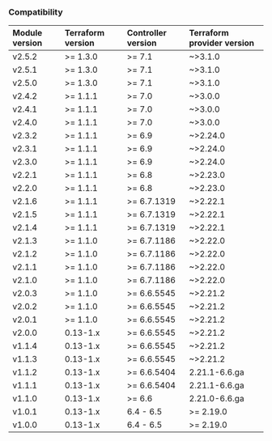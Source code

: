 ### Compatibility
Module version | Terraform version | Controller version | Terraform provider version
:--- | :--- | :--- | :---
v2.5.2 | >= 1.3.0 | >= 7.1 | ~>3.1.0
v2.5.1 | >= 1.3.0 | >= 7.1 | ~>3.1.0
v2.5.0 | >= 1.3.0 | >= 7.1 | ~>3.1.0
v2.4.2 | >= 1.1.1 | >= 7.0 | ~>3.0.0
v2.4.1 | >= 1.1.1 | >= 7.0 | ~>3.0.0
v2.4.0 | >= 1.1.1 | >= 7.0 | ~>3.0.0
v2.3.2 | >= 1.1.1 | >= 6.9 | ~>2.24.0
v2.3.1 | >= 1.1.1 | >= 6.9 | ~>2.24.0
v2.3.0 | >= 1.1.1 | >= 6.9 | ~>2.24.0
v2.2.1 | >= 1.1.1 | >= 6.8 | ~>2.23.0
v2.2.0 | >= 1.1.1 | >= 6.8 | ~>2.23.0
v2.1.6 | >= 1.1.1 | >= 6.7.1319 | ~>2.22.1
v2.1.5 | >= 1.1.1 | >= 6.7.1319 | ~>2.22.1
v2.1.4 | >= 1.1.1 | >= 6.7.1319 | ~>2.22.1
v2.1.3 | >= 1.1.0 | >= 6.7.1186 | ~>2.22.0
v2.1.2 | >= 1.1.0 | >= 6.7.1186 | ~>2.22.0
v2.1.1 | >= 1.1.0 | >= 6.7.1186 | ~>2.22.0
v2.1.0 | >= 1.1.0 | >= 6.7.1186 | ~>2.22.0
v2.0.3 | >= 1.1.0 | >= 6.6.5545 | ~>2.21.2
v2.0.2 | >= 1.1.0 | >= 6.6.5545 | ~>2.21.2
v2.0.1 | >= 1.1.0 | >= 6.6.5545 | ~>2.21.2
v2.0.0 | 0.13-1.x | >= 6.6.5545 | ~>2.21.2
v1.1.4 | 0.13-1.x | >= 6.6.5545 | ~>2.21.2
v1.1.3 | 0.13-1.x | >= 6.6.5545 | ~>2.21.2
v1.1.2 | 0.13-1.x | >= 6.6.5404 | 2.21.1-6.6.ga
v1.1.1 | 0.13-1.x | >= 6.6.5404 | 2.21.1-6.6.ga
v1.1.0 | 0.13-1.x | >= 6.6 | 2.21.0-6.6.ga
v1.0.1 | 0.13-1.x | 6.4 - 6.5 | >= 2.19.0
v1.0.0 | 0.13-1.x | 6.4 - 6.5 | >= 2.19.0